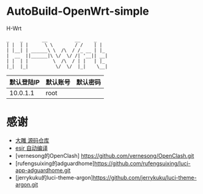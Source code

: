 # AutoBuild-OpenWrt-simple

H-Wrt

```
_    _       __          __     _
| |  | |      \ \        / /    | |  
| |__| | ______\ \  /\  / /_ __ | |_ 
|  __  ||______|\ \/  \/ /| '__|| __|
| |  | |         \  /\  / | |   | |_ 
|_|  |_|          \/  \/  |_|    \__|
```
| 默认登陆IP | 默认账号 | 默认密码 |
| ---------- | -------- | -------- |
| 10.0.1.1   | root     |          |

# 感谢

- [大雕 源码仓库](https://github.com/coolsnowwolf/lede.git)
- [esir 自动编译](https://github.com/esirplayground/AutoBuild-OpenWrt.git)
- [vernesong的OpenClash] https://github.com/vernesong/OpenClash.git
- [rufengsuixing的adguardhome]https://github.com/rufengsuixing/luci-app-adguardhome.git
- [jerrykuku的luci-theme-argon]https://github.com/jerrykuku/luci-theme-argon.git
